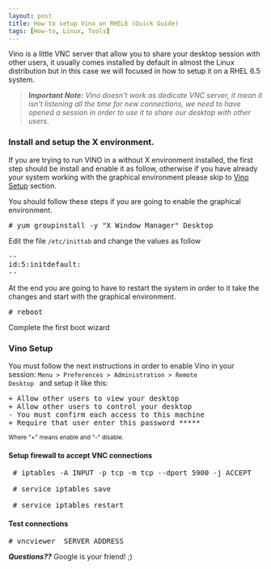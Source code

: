 ```yaml
---
layout: post
title: How to setup Vino on RHEL6 (Quick Guide)
tags: [How-to, Linux, Tools]
---
```


Vino is a little VNC server that allow you to share your desktop session with other users, it usually comes installed by default in almost the Linux distribution  but in this case we will focused in how to setup it on a RHEL 6.5 system.

> ***Important Note:*** *Vino doesn't work as dedicate VNC server, it mean it isn't listening all the time for new connections, we need to have opened a session in order to use it to share our desktop with other users*.


### Install and setup the X environment.

If you are trying to run VINO in a without X environment installed, the first step should be install and enable it as follow, otherwise if you have already your system working with the graphical environment please skip to [Vino Setup](#vinosetup) section.

You should follow these steps if you are going to enable the graphical environment.

<pre># yum groupinstall -y "X Window Manager" Desktop</pre>

Edit the file <code>/etc/inittab</code> and change the values as follow
<pre>
--
id:5:initdefault:
--
</pre>

At the end you are going to have to restart the system in order to it take the changes and start with the graphical environment.
<pre># reboot</pre>

Complete the first boot wizard

### <a name="vinosetup"></a>Vino Setup

You must follow the next instructions in order to enable Vino in your session: <code>Menu > Preferences > Administration > Remote Desktop </code> and setup it like this:
<pre>
+ Allow other users to view your desktop
+ Allow other users to control your desktop
- You must confirm each access to this machine
+ Require that user enter this password *****
</pre>

<small>Where "+" means enable and "-" disable.</small>

#### Setup firewall to accept VNC connections
<pre>
 # iptables -A INPUT -p tcp -m tcp --dport 5900 -j ACCEPT

 # service iptables save

 # service iptables restart
</pre>

#### Test connections
<pre># vncviewer  SERVER_ADDRESS </pre>

***Questions??*** Google is your friend! ;)
